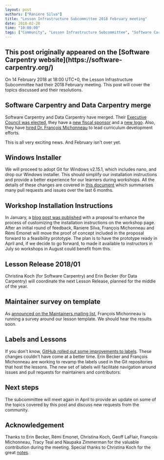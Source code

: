 ```yaml
---
layout: post
authors: ["Raniere Silva"]
title: "Lesson Infrastructure Subcommittee 2018 February meeting"
date: 2018-02-28
time: "10:00:00"
tags: ["Community", "Lesson Infrastructure Subcommittee", "Software Carpentry"]
---
```


<h2>This post originally appeared on the [Software Carpentry website](https://software-carpentry.org/)</h2>

On 14 February 2018 at 18:00 UTC+0,
the Lesson Infrastructure Subcommittee had their 2018 February meeting.
This post will cover the topics discussed and their resolutions.

## Software Carpentry and Data Carpentry merge

Software Carpentry and Data Carpentry have merged.
Their [Executive Council was elected](https://software-carpentry.org/blog/2017/12/executive-council-2018.html),
they have a [new fiscal sponsor](https://software-carpentry.org/blog/2018/01/fiscal-sponsor-transition.html)
and
a [new logo](https://software-carpentry.org/blog/2018/02/our-new-logo.html).
Also,
they have [hired Dr. François Michonneau](http://www.datacarpentry.org/blog/curriculum-dev-scaling/) to lead curriculum development efforts.

This is all very exciting news. And February isn't over yet.

## Windows Installer

We will proceed to adopt Git for Windows v2.15.1,
which includes nano,
and drop our Windows installer.
This should simplify our installation instructions
and
provide a better experience for our learners during workshops.
All the details of these changes are covered in [this document](https://github.com/carpentries/lesson-infrastructure/blob/master/liep/001-git-for-windows-nano.md)
which summarises many pull requests and issues over the last 6 months.

## Workshop Installation Instructions

In January,
a [blog post was published](https://software-carpentry.org/blog/2018/01/proposal-workshop-template.html)
with a proposal to enhance the process of customizing the installation instructions on the workshop page.
After an initial round of feedback,
Raniere Silva,
François Michonneau
and
Rémi Emonet
will move the proof of concept included in the proposal forward to a feasibility prototype.
The plan is to have the prototype ready in April
and,
if we decide to go forward,
to made it available to instructors in July
so workshops in August could benefit from this.

## Lesson Release 2018/01

Christina Koch (for Software Carpentry)
and Erin Becker (for Data Carpentry)
will coordinate the next Lesson Release,
planned for the middle of the year.


## Maintainer survey on template

As [announced on the Maintainers mailing list](http://lists.software-carpentry.org/pipermail/maintainers/2018-February/000453.html),
François Michonneau is running a survey around our lesson template.
We should hear the results soon.

## Labels and Lessons

If you don't know,
[GitHub rolled out some improvements to labels](https://github.com/blog/2505-label-improvements-emoji-descriptions-and-more).
These changes couldn't have come at a better time.
Erin Becker
and
François Michonneau
are working to revamp the labels used in the Git repositories that host the lessons.
The new set of labels will facilitate navigation around issues and pull requests for maintainers and contributors.

## Next steps

The subcommittee will meet again in April to provide an update on some of the topics covered by this post
and discuss new requests from the community.

## Acknowledgement

Thanks to
Erin Becker,
Rémi Emonet,
Christina Koch,
Geoff LaFlair,
François Michonneau,
Tracy Teal
and
Naupaka Zimmerman
for the valuable contribution during the meeting.
Special thanks to Christina Koch for the great [notes](http://pad.software-carpentry.org/infrastructure-subcommittee).
